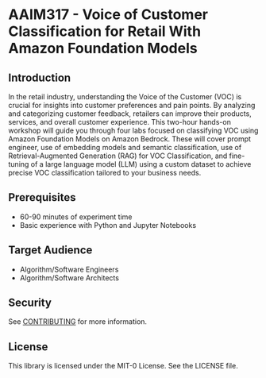 # AAIM317 - Voice of Customer Classification for Retail With Amazon Foundation Models 

## Introduction
In the retail industry, understanding the Voice of the Customer (VOC) is crucial for insights into customer preferences and pain points. By analyzing and categorizing customer feedback, retailers can improve their products, services, and overall customer experience. This two-hour hands-on workshop will guide you through four labs focused on classifying VOC using Amazon Foundation Models on Amazon Bedrock. These will cover prompt engineer, use of embedding models and semantic classification, use of Retrieval-Augmented Generation (RAG) for VOC Classification, and fine-tuning of a large language model (LLM) using a custom dataset to achieve precise VOC classification tailored to your business needs.


## Prerequisites
- 60-90 minutes of experiment time
- Basic experience with Python and Jupyter Notebooks

## Target Audience

- Algorithm/Software Engineers
- Algorithm/Software Architects

## Security

See [CONTRIBUTING](CONTRIBUTING.md#security-issue-notifications) for more information.

## License

This library is licensed under the MIT-0 License. See the LICENSE file.

